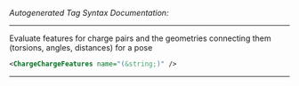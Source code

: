 _Autogenerated Tag Syntax Documentation:_

---
Evaluate features for charge pairs and the geometries connecting them (torsions, angles, distances) for a pose

```xml
<ChargeChargeFeatures name="(&string;)" />
```



---
